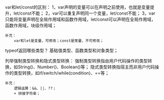 var和let/const的区别：
    1，var声明的变量可以在声明之前使用，也就是变量提升，let/const不能；
    2，var可以重复声明同一个变量，let/const不能；
    3，var只能将变量声明在全局作用域和函数作用域，let/const可以声明在全局作用域，函数作用域，块级作用域；

    补充：
        var和let是变量，可修改；const是常量，不可修改；


typeof返回哪些类型？
    基础值类型、函数类型和对象类型；


列举强制类型转换和隐式类型转换：
    强制类型转换指由用户代码操作的类型转换，如String()、Number()、Boolean()等；
    隐式类型转换指宿主而非用户代码操作的类型转换，如if/switch/while(condition)、==等；

    补充：
        逻辑运算：&&、||、??；
        + 拼接字符串；
